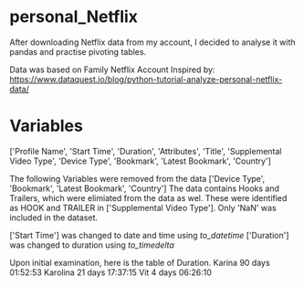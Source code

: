 # personal_Netflix
After downloading Netflix data from my account, I decided to analyse it with pandas and practise pivoting tables.

Data was based on Family Netflix Account
Inspired by:        https://www.dataquest.io/blog/python-tutorial-analyze-personal-netflix-data/

# Variables
['Profile Name', 'Start Time', 'Duration', 'Attributes', 'Title',
'Supplemental Video Type', 'Device Type', 'Bookmark', 'Latest Bookmark',
'Country']

The following Variables were removed from the data ['Device Type', 'Bookmark', 'Latest Bookmark', 'Country']
The data contains Hooks and Trailers, which were elimiated from the data as wel. These were identified as HOOK and TRAILER in ['Supplemental Video Type']. Only 'NaN' was included in the dataset.

['Start Time'] was changed to date and time using *to_datetime*
['Duration']  was changed to duration using *to_timedelta*


Upon initial examination, here is the table of Duration.
Karina     90 days 01:52:53
Karolina   21 days 17:37:15
Vit         4 days 06:26:10


